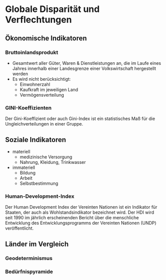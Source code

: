 # Globale Disparität und Verflechtungen

## Ökonomische Indikatoren

### Bruttoinlandsprodukt

- Gesamtwert aller Güter, Waren & Dienstleistungen an, die im Laufe eines Jahres innerhalb einer Landesgrenze einer Volkswirtschaft hergestellt werden
- Es wird nicht berücksichtigt:
	- Einwohnerzahl
	- Kaufkraft im jeweiligen Land
	- Vermögensverteilung

### GINI-Koeffizienten

Der Gini-Koeffizient oder auch Gini-Index ist ein statistisches Maß für die Ungleichverteilungen in einer Gruppe.

## Soziale Indikatoren

-  materiell
	- medizinische Versorgung
	- Nahrung, Kleidung, Trinkwasser
- immateriell
	- Bildung
	- Arbeit
	- Selbstbestimmung

### Human-Development-Index

Der Human Development Index der Vereinten Nationen ist ein Indikator für Staaten, der auch als Wohlstandsindikator bezeichnet wird. Der HDI wird seit 1990 im jährlich erscheinenden Bericht über die menschliche Entwicklung des Entwicklungsprogramms der Vereinten Nationen (UNDP) veröffentlicht.

## Länder im Vergleich

### Geodeterminismus

### Bedürfnispyramide